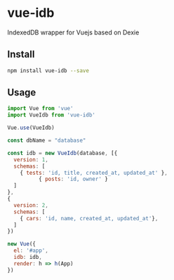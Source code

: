 # vue-idb

IndexedDB wrapper for Vuejs based on Dexie

## Install

  ``` bash
  npm install vue-idb --save
  ```
## Usage

  ``` js
  import Vue from 'vue'
  import VueIdb from 'vue-idb'

  Vue.use(VueIdb)

  const dbName = "database"

  const idb = new VueIdb(database, [{
    version: 1,
    schemas: [
      { tests: 'id, title, created_at, updated_at' },
			{ posts: 'id, owner' }
    ]
  },
  {
    version: 2,
    schemas: [
      { cars: 'id, name, created_at, updated_at'},
    ]
  })

  new Vue({
    el: '#app',
    idb: idb,
    render: h => h(App)
  })
